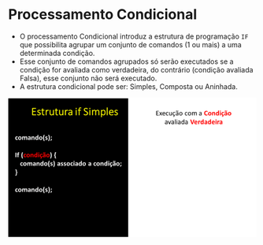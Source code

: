# Processamento Condicional
+ O processamento Condicional introduz a estrutura de programação ```IF``` que possibilita agrupar um conjunto de comandos (1 ou mais) a uma determinada condição.
+ Esse conjunto de comandos agrupados só serão executados se a condição for avaliada como verdadeira, do contrário (condição avaliada Falsa), esse conjunto não será executado.
+ A estrutura condicional pode ser: Simples, Composta ou Aninhada.

![programa](/markdowns/gif_IF_Simples.gif)
